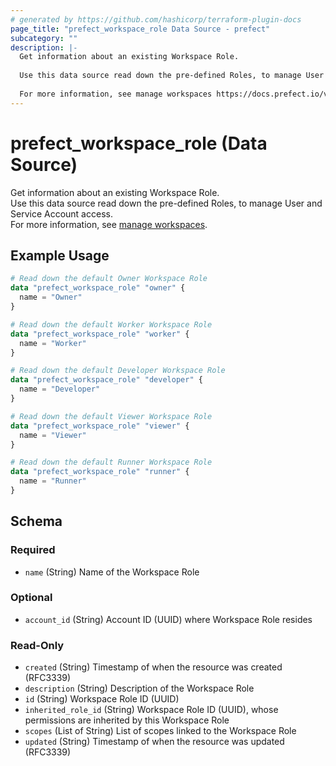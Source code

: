 ```yaml
---
# generated by https://github.com/hashicorp/terraform-plugin-docs
page_title: "prefect_workspace_role Data Source - prefect"
subcategory: ""
description: |-
  Get information about an existing Workspace Role.
  
  Use this data source read down the pre-defined Roles, to manage User and Service Account access.
  
  For more information, see manage workspaces https://docs.prefect.io/v3/manage/cloud/workspaces#manage-workspaces.
---
```


# prefect_workspace_role (Data Source)

Get information about an existing Workspace Role.
<br>
Use this data source read down the pre-defined Roles, to manage User and Service Account access.
<br>
For more information, see [manage workspaces](https://docs.prefect.io/v3/manage/cloud/workspaces#manage-workspaces).

## Example Usage

```terraform
# Read down the default Owner Workspace Role
data "prefect_workspace_role" "owner" {
  name = "Owner"
}

# Read down the default Worker Workspace Role
data "prefect_workspace_role" "worker" {
  name = "Worker"
}

# Read down the default Developer Workspace Role
data "prefect_workspace_role" "developer" {
  name = "Developer"
}

# Read down the default Viewer Workspace Role
data "prefect_workspace_role" "viewer" {
  name = "Viewer"
}

# Read down the default Runner Workspace Role
data "prefect_workspace_role" "runner" {
  name = "Runner"
}
```

<!-- schema generated by tfplugindocs -->
## Schema

### Required

- `name` (String) Name of the Workspace Role

### Optional

- `account_id` (String) Account ID (UUID) where Workspace Role resides

### Read-Only

- `created` (String) Timestamp of when the resource was created (RFC3339)
- `description` (String) Description of the Workspace Role
- `id` (String) Workspace Role ID (UUID)
- `inherited_role_id` (String) Workspace Role ID (UUID), whose permissions are inherited by this Workspace Role
- `scopes` (List of String) List of scopes linked to the Workspace Role
- `updated` (String) Timestamp of when the resource was updated (RFC3339)
